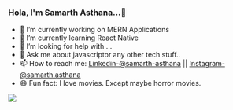 ### Hola, I'm Samarth Asthana...👋


- 🔭 I’m currently working on MERN Applications
- 🌱 I’m currently learning React Native
- 🤔 I’m looking for help with ...
- 💬 Ask me about javascriptor any other tech stuff..
- 📫 How to reach me: [Linkedin-@samarth-asthana](https://www.linkedin.com/in/samarth-asthana-06857612b/) ||  [Instagram- @samarth.asthana](https://www.instagram.com/samarth.asthana/) 
- 😄 Fun fact: I love movies. Except maybe horror movies.



<img src="https://github-readme-stats.vercel.app/api?username=samarth-asthana&&show_icons=true&title_color=ffffff&icon_color=bb2acf&text_color=daf7dc&bg_color=151515">
